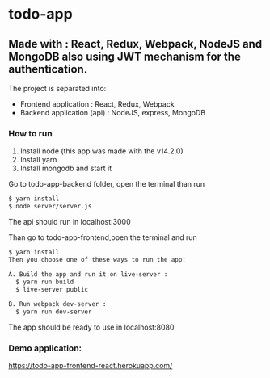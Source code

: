 # todo-app 

## Made with : React, Redux, Webpack, NodeJS and MongoDB also using JWT mechanism for the authentication.

The project is separated into:
- Frontend application : React, Redux, Webpack
- Backend application (api) : NodeJS, express, MongoDB

### How to run

1. Install node (this app was made with the v14.2.0)
2. Install yarn
3. Install mongodb and start it


Go to todo-app-backend folder, open the terminal than run
```sh
$ yarn install
$ node server/server.js

```
The api should run in localhost:3000 

Than go to todo-app-frontend,open the terminal and run
```sh
$ yarn install
Then you choose one of these ways to run the app:

A. Build the app and run it on live-server :  
  $ yarn run build
  $ live-server public
 
B. Run webpack dev-server :  
  $ yarn run dev-server
```

The app should be ready to use in localhost:8080 

### Demo application:
https://todo-app-frontend-react.herokuapp.com/
